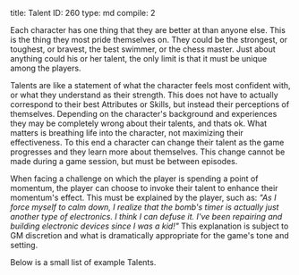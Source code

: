 title:          Talent
ID:             260
type:           md
compile:        2


Each character has one thing that they are better at than anyone else. This is the thing they most pride themselves on. They could be the strongest, or toughest, or bravest, the best swimmer, or the chess master. Just about anything could his or her talent, the only limit is that it must be unique among the players.

Talents are like a statement of what the character feels most confident with, or what they understand as their strength. This does not have to actually correspond to their best Attributes or Skills, but instead their perceptions of themselves. Depending on the character's background and experiences they may be completely wrong about their talents, and thats ok. What matters is breathing life into the character, not maximizing their effectiveness. To this end a character can change their talent as the game progresses and they learn more about themselves. This change cannot be made during a game session, but must be between episodes.

When facing a challenge on which the player is spending a point of momentum, the player can choose to invoke their talent to enhance their momentum's effect. This must be explained by the player, such as: *"As I force myself to calm down, I realize that the bomb's timer is actually just another type of electronics. I think I can defuse it. I've been repairing and building electronic devices since I was a kid!"* This explanation is subject to GM discretion and what is dramatically appropriate for the game's tone and setting.

Below is a small list of example Talents.

